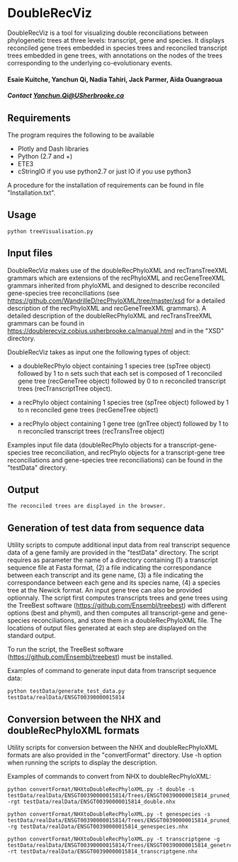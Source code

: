 # DoubleRecViz
DoubleRecViz is a tool for visualizing double reconciliations between phylogenetic trees at three levels: transcript, gene and species. It displays reconciled gene trees embedded in species trees and reconciled transcript trees embedded in gene trees, with annotations on the nodes of the trees corresponding to the underlying co-evolutionary events.

#### Esaie Kuitche, Yanchun Qi, Nadia Tahiri, Jack Parmer, Aïda Ouangraoua

##### Contact Yanchun.Qi@USherbrooke.ca

## Requirements
The program requires the following to be available
- Plotly and Dash libraries
- Python (2.7 and +) 
- ETE3 
- cStringIO if you use python2.7 or just IO if you use python3

A procedure for the installation of requirements can be found in file "Installation.txt".

## Usage
```
python treeVisualisation.py
```

## Input files

DoubleRecViz makes use of the doubleRecPhyloXML and recTransTreeXML grammars which are extensions of the recPhyloXML and recGeneTreeXML grammars inherited from phyloXML and designed to describe reconciled gene-species tree reconciliations (see https://github.com/WandrilleD/recPhyloXML/tree/master/xsd for a detailed description of the recPhyloXML and recGeneTreeXML grammars). A detailed description of the doubleRecPhyloXML and recTransTreeXML grammars can be found in https://doublerecviz.cobius.usherbrooke.ca/manual.html and in the "XSD" directory. 

DoubleRecViz takes as input one the following types of object:

 - a doubleRecPhylo object containing 1 species tree (spTree object) followed by 1 to n sets such that each set is composed of 1 reconciled gene tree (recGeneTree object) followed by 0 to n reconciled transcript trees (recTranscriptTree object).

 - a recPhylo object containing 1 species tree (spTree object) followed by 1 to n reconciled gene trees (recGeneTree object)

 - a recPhylo object containing 1 gene tree (gnTree object) followed by 1 to n reconciled transcript trees (recTransTree object) 

Examples input file data (doubleRecPhylo objects for a transcript-gene-species tree reconciliation, and recPhylo objects for a transcript-gene tree reconciliations and gene-species tree reconciliations) can be found in the "testData" directory.

## Output

```
The reconciled trees are displayed in the browser.
```

## Generation of test data from sequence data

Utility scripts to compute additional input data from real transcript sequence data of a gene family are provided in the "testData" directory. The script requires as parameter the name of a directory containing (1) a transcript sequence file at Fasta format, (2) a file indicating the correspondance between each transcript and its gene name, (3) a file indicating the correspondance between each gene and its species name, (4) a species tree at the Newick format. An input gene tree can also be provided optionnaly. The script first computes transcripts trees and gene trees using the TreeBest software (https://github.com/Ensembl/treebest) with different options (best and phyml), and then computes all transcript-gene and gene-species reconciliations, and store them in a  doubleRecPhyloXML file. The locations of output files generated at each step are displayed on the standard output.

To run the script, the TreeBest software (https://github.com/Ensembl/treebest) must be installed.

Examples of command to generate input data from transcript sequence data:

```
python testData/generate_test_data.py testData/realData/ENSGT00390000015814
```

## Conversion between the NHX and doubleRecPhyloXML formats

Utility scripts for conversion between the NHX and doubleRecPhyloXML formats are also provided in the "convertFormat" directory. Use -h option when running the scripts to display the description.

Examples of commands to convert from  NHX to doubleRecPhyloXML:

```
python convertFormat/NHXtoDoubleRecPhyloXML.py -t double -s testData/realData/ENSGT00390000015814/Trees/ENSGT00390000015814_pruned_speciestree.nw -rgt testData/realData/ENSGT00390000015814_double.nhx 
```

```
python convertFormat/NHXtoDoubleRecPhyloXML.py -t genespecies -s testData/realData/ENSGT00390000015814/Trees/ENSGT00390000015814_pruned_speciestree.nw -rg testData/realData/ENSGT00390000015814_genespecies.nhx 
```

```
python convertFormat/NHXtoDoubleRecPhyloXML.py -t transcriptgene -g testData/realData/ENSGT00390000015814/Trees/ENSGT00390000015814_genetree_init.nw -rt testData/realData/ENSGT00390000015814_transcriptgene.nhx
```
